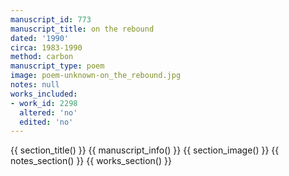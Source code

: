 ```yaml
---
manuscript_id: 773
manuscript_title: on the rebound
dated: '1990'
circa: 1983-1990
method: carbon
manuscript_type: poem
image: poem-unknown-on_the_rebound.jpg
notes: null
works_included:
- work_id: 2298
  altered: 'no'
  edited: 'no'
---
```


{{ section_title() }}
{{ manuscript_info() }}
{{ section_image() }}
{{ notes_section() }}
{{ works_section() }}
